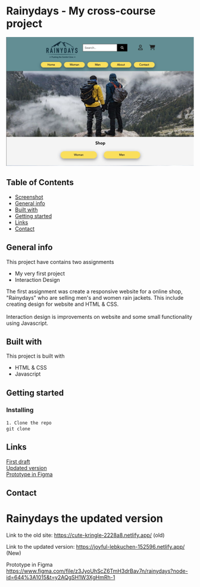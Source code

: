 # Rainydays - My cross-course project
![Screenshot](./images/screenshot-rainydays.jpg)

## Table of Contents
* [Screenshot](#screenshot)
* [General info](#General-info)
* [Built with](#built-with)
* [Getting started](#getting-started)
* [Links](#Links) 
* [Contact](#contact)

## General info
This project have contains two assignments
* My very first project
* Interaction Design
 
The first assignment was create a responsive website for a online shop, "Rainydays" who are selling men's and women rain jackets. This include creating design for website and HTML & CSS.<br>  
Interaction design is improvements on website and some small functionality using Javascript.


## Built with
This project is built with
- HTML & CSS
- Javascript

## Getting started
### Installing
```
1. Clone the repo
git clone
```
## Links
[First draft](https://cute-kringle-2228a8.netlify.app/)  
[Updated version](https://joyful-lebkuchen-152596.netlify.app/)  
[Prototype in Figma](https://www.figma.com/file/z3JyoUhScZ6TmH3drBav7n/rainydays?node-id=644%3A1015&t=y2AQgSH1W3XgHmRh-1 )

## Contact








# Rainydays the updated version

Link to the old site: https://cute-kringle-2228a8.netlify.app/ (old)

Link to the updated version:  https://joyful-lebkuchen-152596.netlify.app/ (New)

Prototype in Figma https://www.figma.com/file/z3JyoUhScZ6TmH3drBav7n/rainydays?node-id=644%3A1015&t=y2AQgSH1W3XgHmRh-1 
